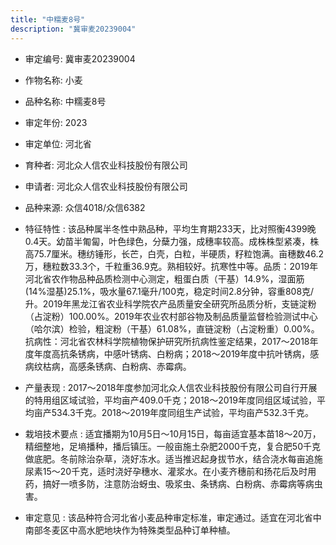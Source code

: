 ```yaml
---
title: "中糯麦8号"
description: "冀审麦20239004"
---
```

* 审定编号:  冀审麦20239004

*  作物名称:  小麦

*  品种名称:  中糯麦8号

*  审定年份:  2023

*  审定单位:  河北省

* 育种者:  河北众人信农业科技股份有限公司

*  申请者:  河北众人信农业科技股份有限公司

*  品种来源:  众信4018/众信6382

*  特征特性 : 
该品种属半冬性中熟品种，平均生育期233天，比对照衡4399晚0.4天。幼苗半匍匐，叶色绿色，分蘖力强，成穗率较高。成株株型紧凑，株高75.7厘米。穗纺锤形，长芒，白壳，白粒，半硬质，籽粒饱满。亩穗数46.2万，穗粒数33.3个，千粒重36.9克。熟相较好。抗寒性中等。品质：2019年河北省农作物品种品质检测中心测定，粗蛋白质（干基）14.9%，湿面筋(14%湿基)25.1%，吸水量67.1毫升/100克，稳定时间2.8分钟，容重808克/升。2019年黑龙江省农业科学院农产品质量安全研究所品质分析，支链淀粉（占淀粉）100.00%。2019年农业农村部谷物及制品质量监督检验测试中心（哈尔滨）检验，粗淀粉（干基）61.08%，直链淀粉（占淀粉重）0.00%。抗病性：河北省农林科学院植物保护研究所抗病性鉴定结果，2017～2018年度年度高抗条锈病，中感叶锈病、白粉病；2018～2019年度中抗叶锈病，感病纹枯病，高感条锈病、白粉病、赤霉病。
 
*  产量表现 : 
2017～2018年度参加河北众人信农业科技股份有限公司自行开展的特用组区域试验，平均亩产409.0千克；2018～2019年度同组区域试验，平均亩产534.3千克。2018～2019年度同组生产试验，平均亩产532.3千克。

*  栽培技术要点 : 
适宜播期为10月5日～10月15日，每亩适宜基本苗18～20万，精细整地，足墒播种，播后镇压。一般亩施土杂肥2000千克，复合肥50千克做底肥。冬前除治杂草，浇好冻水。适当推迟起身拔节水，结合浇水每亩追施尿素15～20千克，适时浇好孕穗水、灌浆水。在小麦齐穗前和扬花后及时用药，搞好一喷多防，注意防治蚜虫、吸浆虫、条锈病、白粉病、赤霉病等病虫害。

*  审定意见 : 
该品种符合河北省小麦品种审定标准，审定通过。适宜在河北省中南部冬麦区中高水肥地块作为特殊类型品种订单种植。
